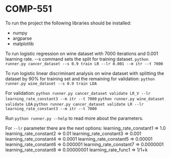 # COMP-551

To run the project the following libraries should be installed:

*
    numpy
*
    argparse
*
    matplotlib
 
To run logistic regression on wine dataset with 7000 iterations and 0.001 learning rate. --s command sets the split for
training dataset.
`python runner.py cancer_dataset --s 0.9 train LR --lr 0.001 --m itr --t 7000`

To run logistic linear discriminant analysis on wine dataset with splitting the dataset by 90% for training set and the
remaining for validation:
`python runner.py wine_dataset --s 0.9 train LDA`

For validation:
`python runner.py cancer_dataset validate LR_V --lr learning_rate_constant3 --m itr --t 7000`
`python runner.py wine_dataset validate LDA`
`python runner.py cancer_dataset validate LR --lr learning_rate_constant3 --m itr --t 7000`

Run `python runner.py --help` to read more about the parameters.

For `--lr` parameter there are the next options:
learning_rate_constant1     =>       1.0
learning_rate_constant2     =>       0.01
learning_rate_constant3     =>       0.001
learning_rate_constant4     =>       0.0001
learning_rate_constant5     =>       0.00001
learning_rate_constant6     =>       0.000001
learning_rate_constant7     =>       0.0000001
learning_rate_constant8     =>       0.00000001
learning_rate_func1         =>       1/1+k

